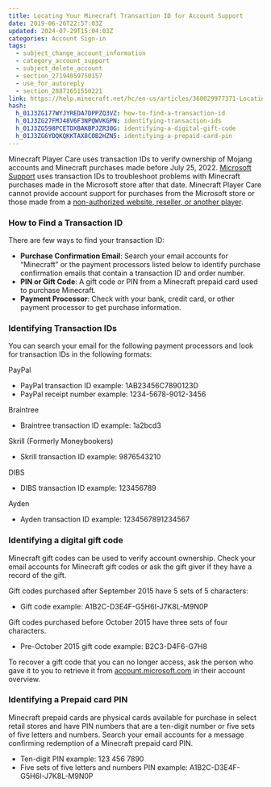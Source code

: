 ```yaml
---
title: Locating Your Minecraft Transaction ID for Account Support
date: 2019-06-26T22:57:03Z
updated: 2024-07-29T15:04:03Z
categories: Account Sign-in
tags:
  - subject_change_account_information
  - category_account_support
  - subject_delete_account
  - section_27194059750157
  - use_for_autoreply
  - section_28871651550221
link: https://help.minecraft.net/hc/en-us/articles/360029977371-Locating-Your-Minecraft-Transaction-ID-for-Account-Support
hash:
  h_01J3ZG177WYJYREDA7DPPZQ3VZ: how-to-find-a-transaction-id
  h_01J3ZG27FMJ48V6F3NPQWVKGPN: identifying-transaction-ids
  h_01J3ZG598PCETDXBAKBPJZR30G: identifying-a-digital-gift-code
  h_01J3ZG6YDQKQKKTAX8C0B2HZN5: identifying-a-prepaid-card-pin
---
```


Minecraft Player Care uses transaction IDs to verify ownership of Mojang accounts and Minecraft purchases made before July 25, 2022. [Microsoft Support](https://support.microsoft.com/en-us/account-billing/get-help-with-your-microsoft-account-ace6f3b3-e2d3-aeb1-6b96-d2e9e7e52133) uses transaction IDs to troubleshoot problems with Minecraft purchases made in the Microsoft store after that date. Minecraft Player Care cannot provide account support for purchases from the Microsoft store or those made from a [non-authorized website, reseller, or another player](./Can-I-Buy-or-Sell-Minecraft-Accounts.md).

### How to Find a Transaction ID

There are few ways to find your transaction ID:

- **Purchase Confirmation Email**: Search your email accounts for “Minecraft” or the payment processors listed below to identify purchase confirmation emails that contain a transaction ID and order number.
- **PIN or Gift Code**: A gift code or PIN from a Minecraft prepaid card used to purchase Minecraft.
- **Payment Processor**: Check with your bank, credit card, or other payment processor to get purchase information.

### Identifying Transaction IDs

You can search your email for the following payment processors and look for transaction IDs in the following formats:

PayPal

- PayPal transaction ID example: 1AB23456C7890123D
- PayPal receipt number example: 1234-5678-9012-3456

Braintree

- Braintree transaction ID example: 1a2bcd3

Skrill (Formerly Moneybookers)

- Skrill transaction ID example: 9876543210

DIBS

- DIBS transaction ID example: 123456789

Ayden

- Ayden transaction ID example: 1234567891234567

### Identifying a digital gift code

Minecraft gift codes can be used to verify account ownership. Check your email accounts for Minecraft gift codes or ask the gift giver if they have a record of the gift.

Gift codes purchased after September 2015 have 5 sets of 5 characters:

- Gift code example: A1B2C-D3E4F-G5H6I-J7K8L-M9N0P

Gift codes purchased before October 2015 have three sets of four characters.

- Pre-October 2015 gift code example: B2C3-D4F6-G7H8

To recover a gift code that you can no longer access, ask the person who gave it to you to retrieve it from [account.microsoft.com](https://account.microsoft.com/) in their account overview.

### Identifying a Prepaid card PIN

Minecraft prepaid cards are physical cards available for purchase in select retail stores and have PIN numbers that are a ten-digit number or five sets of five letters and numbers. Search your email accounts for a message confirming redemption of a Minecraft prepaid card PIN.

- Ten-digit PIN example: 123 456 7890
- Five sets of five letters and numbers PIN example: A1B2C-D3E4F-G5H6I-J7K8L-M9N0P
